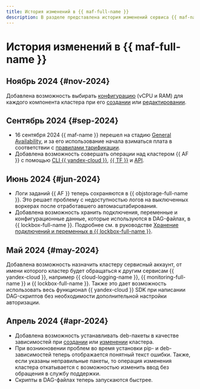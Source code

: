 ```yaml
---
title: История изменений в {{ maf-full-name }}
description: В разделе представлена история изменений сервиса {{ maf-name }}.
---
```


# История изменений в {{ maf-full-name }}

## Ноябрь 2024 {#nov-2024}

Добавлена возможность выбирать [конфигурацию](concepts/index.md#presets) (vCPU и RAM) для каждого компонента кластера при его [создании](operations/cluster-create.md) или [редактировании](operations/cluster-update.md).

## Сентябрь 2024 {#sep-2024}

* 16 сентября 2024 {{ maf-name }} перешел на стадию [General Availability](../overview/concepts/launch-stages.md), и за его использование начала взиматься плата в соответствии с [правилами тарификации](pricing.md).
* Добавлена возможность совершать операции над кластером {{ AF }} с помощью [CLI {{ yandex-cloud }}](../cli/cli-ref/managed-airflow/cli-ref/index.md), [{{ TF }}](tf-ref.md) и [API](api-ref/authentication.md).

## Июнь 2024 {#jun-2024}

* Логи заданий {{ AF }} теперь сохраняются в {{ objstorage-full-name }}. Это решает проблему с недоступностью логов на выключенных воркерах после отработавшего автомасштабирования.
* Добавлена возможность хранить подключения, переменные и конфигурационные данные, которые используются в DAG-файлах, в {{ lockbox-full-name }}. Подробнее см. в руководстве [Хранение подключений и переменных в {{ lockbox-full-name }}](tutorials/lockbox-secrets-in-maf-cluster.md).

## Май 2024 {#may-2024}

Добавлена возможность назначить кластеру сервисный аккаунт, от имени которого кластер будет обращаться к другим сервисам {{ yandex-cloud }}, например {{ cloud-logging-name }}, {{ monitoring-full-name }} и {{ lockbox-full-name }}. Также это дает возможность использовать весь функционал {{ yandex-cloud }} SDK при написании DAG-скриптов без необходимости дополнительной настройки авторизации.

## Апрель 2024 {#apr-2024}

* Добавлена возможность устанавливать deb-пакеты в качестве зависимостей при [создании](operations/cluster-create.md) или [изменении](operations/cluster-update.md) кластера.
* При возникновении проблем во время установки pip- и deb-зависимостей теперь отображается понятный текст ошибки. Также, если указаны неправильные пакеты, то операция изменения кластера откатывается с возможностью изменить ввод без обращения в службу поддержки.
* Скрипты в DAG-файлах теперь запускаются быстрее.
